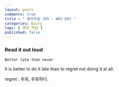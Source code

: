```yaml
---
layout: posts
comments: true
title : " 영어독립 365 - W03 D01 "
categories: Diary
tags: [ 영어 독립 ]
published: false
---
```


### Read it out loud

```
Better late than never
```

It is better to do it late than to regret not doing it at all.

regret 
 : 후회, 후회하다.

